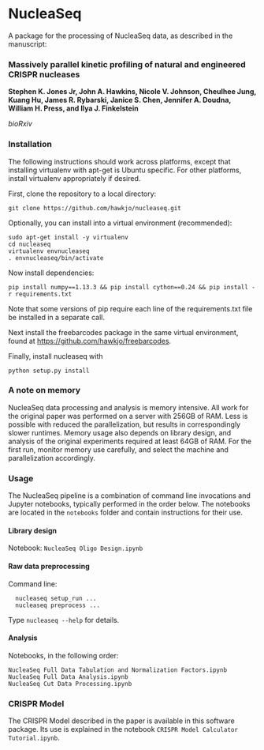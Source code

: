 # NucleaSeq

A package for the processing of NucleaSeq data, as described in the manuscript:

### Massively parallel kinetic profiling of natural and engineered CRISPR nucleases

**Stephen K. Jones Jr, John A. Hawkins, Nicole V. Johnson, Cheulhee Jung, Kuang Hu, James R. Rybarski, Janice S. Chen, Jennifer A. Doudna, William H. Press, and Ilya J. Finkelstein**

*bioRxiv* 

### Installation

The following instructions should work across platforms, except that installing virtualenv with apt-get is Ubuntu specific. For other platforms, install virtualenv appropriately if desired.

First, clone the repository to a local directory:

```
git clone https://github.com/hawkjo/nucleaseq.git
```

Optionally, you can install into a virtual environment (recommended):

```
sudo apt-get install -y virtualenv
cd nucleaseq
virtualenv envnucleaseq
. envnucleaseq/bin/activate
```

Now install dependencies:

```
pip install numpy==1.13.3 && pip install cython==0.24 && pip install -r requirements.txt
```

Note that some versions of pip require each line of the requirements.txt file be installed in a
separate call.

Next install the freebarcodes package in the same virtual environment, found at https://github.com/hawkjo/freebarcodes.

Finally, install nucleaseq with

```
python setup.py install
```

### A note on memory

NucleaSeq data processing and analysis is memory intensive. All work for the original paper was
performed on a server with 256GB of RAM. Less is possible with reduced the parallelization, but
results in correspondingly slower runtimes. Memory usage also depends on library design, and
analysis of the original experiments required at least 64GB of RAM. For the first run, monitor
memory use carefully, and select the machine and parallelization accordingly.

### Usage

The NucleaSeq pipeline is a combination of command line invocations and Jupyter notebooks,
typically performed in the order below. The notebooks are located in the `notebooks` folder and
contain instructions for their use.

#### Library design
Notebook: `NucleaSeq Oligo Design.ipynb`

#### Raw data preprocessing
Command line:
```
  nucleaseq setup_run ...
  nucleaseq preprocess ...
```
Type `nucleaseq --help` for details.

#### Analysis
Notebooks, in the following order:
```
NucleaSeq Full Data Tabulation and Normalization Factors.ipynb
NucleaSeq Full Data Analysis.ipynb
NucleaSeq Cut Data Processing.ipynb
```

### CRISPR Model

The CRISPR Model described in the paper is available in this software package. Its use is explained
in the notebook `CRISPR Model Calculator Tutorial.ipynb`.
